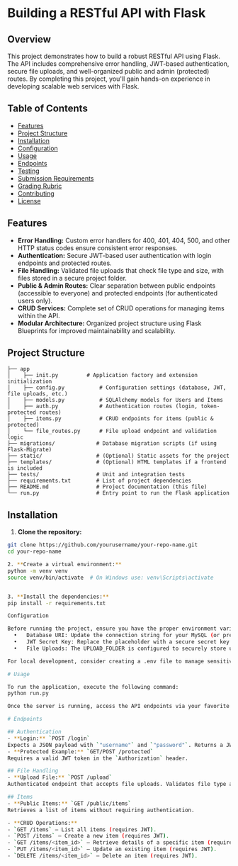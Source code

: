 # Building a RESTful API with Flask

## Overview

This project demonstrates how to build a robust RESTful API using Flask. The API includes comprehensive error handling, JWT-based authentication, secure file uploads, and well-organized public and admin (protected) routes. By completing this project, you'll gain hands-on experience in developing scalable web services with Flask.

## Table of Contents

- [Features](#features)
- [Project Structure](#project-structure)
- [Installation](#installation)
- [Configuration](#configuration)
- [Usage](#usage)
- [Endpoints](#endpoints)
- [Testing](#testing)
- [Submission Requirements](#submission-requirements)
- [Grading Rubric](#grading-rubric)
- [Contributing](#contributing)
- [License](#license)

## Features

- **Error Handling:** Custom error handlers for 400, 401, 404, 500, and other HTTP status codes ensure consistent error responses.
- **Authentication:** Secure JWT-based user authentication with login endpoints and protected routes.
- **File Handling:** Validated file uploads that check file type and size, with files stored in a secure project folder.
- **Public & Admin Routes:** Clear separation between public endpoints (accessible to everyone) and protected endpoints (for authenticated users only).
- **CRUD Services:** Complete set of CRUD operations for managing items within the API.
- **Modular Architecture:** Organized project structure using Flask Blueprints for improved maintainability and scalability.

## Project Structure
```/project
├── app
│    ├── init.py         # Application factory and extension initialization
│    ├── config.py           # Configuration settings (database, JWT, file uploads, etc.)
│    ├── models.py           # SQLAlchemy models for Users and Items
│    ├── auth.py             # Authentication routes (login, token-protected routes)
│    ├── items.py            # CRUD endpoints for items (public & protected)
│    └── file_routes.py      # File upload endpoint and validation logic
├── migrations/             # Database migration scripts (if using Flask-Migrate)
├── static/                 # (Optional) Static assets for the project
├── templates/              # (Optional) HTML templates if a frontend is included
├── tests/                  # Unit and integration tests
├── requirements.txt        # List of project dependencies
├── README.md               # Project documentation (this file)
└── run.py                  # Entry point to run the Flask application
```

## Installation

1. **Clone the repository:**

  ```bash
  git clone https://github.com/yourusername/your-repo-name.git
  cd your-repo-name

2. **Create a virtual environment:**
  python -m venv venv
  source venv/bin/activate  # On Windows use: venv\Scripts\activate


3. **Install the dependencies:**
  pip install -r requirements.txt

Configuration

Before running the project, ensure you have the proper environment variables set up or adjust the settings in the app/config.py file. Important configurations include:
	•	Database URI: Update the connection string for your MySQL (or preferred) database.
	•	JWT Secret Key: Replace the placeholder with a secure secret key.
	•	File Uploads: The UPLOAD_FOLDER is configured to securely store uploaded files.

For local development, consider creating a .env file to manage sensitive data.

# Usage

To run the application, execute the following command:
  python run.py

Once the server is running, access the API endpoints via your favorite API testing tool (e.g., Postman).

# Endpoints

## Authentication
- **Login:** `POST /login`  
  Expects a JSON payload with `"username"` and `"password"`. Returns a JWT token on successful authentication.
- **Protected Example:** `GET/POST /protected`  
  Requires a valid JWT token in the `Authorization` header.

## File Handling
- **Upload File:** `POST /upload`  
  Authenticated endpoint that accepts file uploads. Validates file type and size before storing the file.

## Items
- **Public Items:** `GET /public/items`  
  Retrieves a list of items without requiring authentication.

- **CRUD Operations:**
  - `GET /items` – List all items (requires JWT).
  - `POST /items` – Create a new item (requires JWT).
  - `GET /items/<item_id>` – Retrieve details of a specific item (requires JWT).
  - `PUT /items/<item_id>` – Update an existing item (requires JWT).
  - `DELETE /items/<item_id>` – Delete an item (requires JWT).
